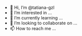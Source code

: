 - 👋 Hi, I’m @tatiana-gzl
- 👀 I’m interested in ...
- 🌱 I’m currently learning ...
- 💞️ I’m looking to collaborate on ...
- 📫 How to reach me ...

<!---
tatiana-gzl/tatiana-gzl is a ✨ special ✨ repository because its `README.md` (this file) appears on your GitHub profile.
You can click the Preview link to take a look at your changes.
--->
